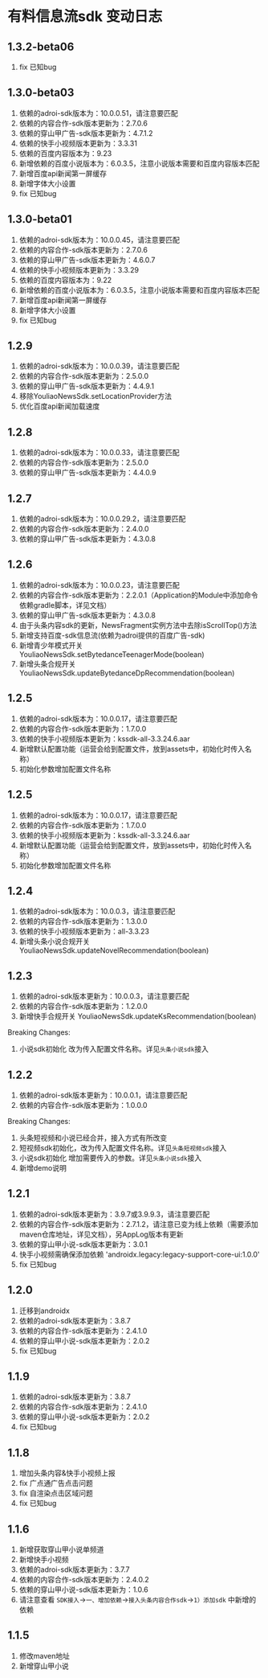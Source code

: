 # 有料信息流sdk 变动日志

## 1.3.2-beta06
1. fix 已知bug

## 1.3.0-beta03
1. 依赖的adroi-sdk版本为：10.0.0.51，请注意要匹配
2. 依赖的内容合作-sdk版本更新为：2.7.0.6
3. 依赖的穿山甲广告-sdk版本更新为：4.7.1.2
4. 依赖的快手小视频版本更新为：3.3.31
5. 依赖的百度内容版本为：9.23
6. 新增依赖的百度小说版本为：6.0.3.5，注意小说版本需要和百度内容版本匹配
7. 新增百度api新闻第一屏缓存
8. 新增字体大小设置
9. fix 已知bug

## 1.3.0-beta01
1. 依赖的adroi-sdk版本为：10.0.0.45，请注意要匹配
2. 依赖的内容合作-sdk版本更新为：2.7.0.6
3. 依赖的穿山甲广告-sdk版本更新为：4.6.0.7
4. 依赖的快手小视频版本更新为：3.3.29
5. 依赖的百度内容版本为：9.22
6. 新增依赖的百度小说版本为：6.0.3.5，注意小说版本需要和百度内容版本匹配
7. 新增百度api新闻第一屏缓存
8. 新增字体大小设置
9. fix 已知bug

## 1.2.9
1. 依赖的adroi-sdk版本为：10.0.0.39，请注意要匹配
2. 依赖的内容合作-sdk版本更新为：2.5.0.0
3. 依赖的穿山甲广告-sdk版本更新为：4.4.9.1
4. 移除YouliaoNewsSdk.setLocationProvider方法
5. 优化百度api新闻加载速度

## 1.2.8
1. 依赖的adroi-sdk版本为：10.0.0.33，请注意要匹配
2. 依赖的内容合作-sdk版本更新为：2.5.0.0
3. 依赖的穿山甲广告-sdk版本更新为：4.4.0.9

## 1.2.7
1. 依赖的adroi-sdk版本为：10.0.0.29.2，请注意要匹配
2. 依赖的内容合作-sdk版本更新为：2.4.0.0
3. 依赖的穿山甲广告-sdk版本更新为：4.3.0.8

## 1.2.6
1. 依赖的adroi-sdk版本为：10.0.0.23，请注意要匹配
2. 依赖的内容合作-sdk版本更新为：2.2.0.1（Application的Module中添加命令依赖gradle脚本，详见文档）
3. 依赖的穿山甲广告-sdk版本更新为：4.3.0.8
4. 由于头条内容sdk的更新，NewsFragment实例方法中去除isScrollTop()方法  
5. 新增支持百度-sdk信息流(依赖为adroi提供的百度广告-sdk)
6. 新增青少年模式开关 YouliaoNewsSdk.setBytedanceTeenagerMode(boolean)
7. 新增头条合规开关 YouliaoNewsSdk.updateBytedanceDpRecommendation(boolean)

## 1.2.5
1. 依赖的adroi-sdk版本为：10.0.0.17，请注意要匹配
2. 依赖的内容合作-sdk版本更新为：1.7.0.0
3. 依赖的快手小视频版本更新为：kssdk-all-3.3.24.6.aar
4. 新增默认配置功能（运营会给到配置文件，放到assets中，初始化时传入名称）
5. 初始化参数增加配置文件名称
## 1.2.5
1. 依赖的adroi-sdk版本为：10.0.0.17，请注意要匹配
2. 依赖的内容合作-sdk版本更新为：1.7.0.0
3. 依赖的快手小视频版本更新为：kssdk-all-3.3.24.6.aar
4. 新增默认配置功能（运营会给到配置文件，放到assets中，初始化时传入名称）
5. 初始化参数增加配置文件名称
## 1.2.4
1. 依赖的adroi-sdk版本为：10.0.0.3，请注意要匹配
2. 依赖的内容合作-sdk版本更新为：1.3.0.0
3. 依赖的快手小视频版本更新为：all-3.3.23
4. 新增头条小说合规开关 YouliaoNewsSdk.updateNovelRecommendation(boolean)

## 1.2.3
1. 依赖的adroi-sdk版本更新为：10.0.0.3，请注意要匹配
2. 依赖的内容合作-sdk版本更新为：1.2.0.0
3. 新增快手合规开关 YouliaoNewsSdk.updateKsRecommendation(boolean)

Breaking Changes:
1. 小说sdk初始化 改为传入配置文件名称。详见`头条小说sdk`接入

## 1.2.2
1. 依赖的adroi-sdk版本更新为：10.0.0.1，请注意要匹配
2. 依赖的内容合作-sdk版本更新为：1.0.0.0

Breaking Changes:
1. 头条短视频和小说已经合并，接入方式有所改变
2. 短视频sdk初始化，改为传入配置文件名称。详见`头条短视频sdk`接入
3. 小说sdk初始化 增加需要传入的参数。详见`头条小说sdk`接入
4. 新增demo说明

## 1.2.1
1. 依赖的adroi-sdk版本更新为：3.9.7或3.9.9.3，请注意要匹配
2. 依赖的内容合作-sdk版本更新为：2.7.1.2，请注意已变为线上依赖（需要添加maven仓库地址，详见文档），另AppLog版本有更新
3. 依赖的穿山甲小说-sdk版本更新为：3.0.1
4. 快手小视频需确保添加依赖 'androidx.legacy:legacy-support-core-ui:1.0.0'
5. fix 已知bug

## 1.2.0
1. 迁移到androidx
2. 依赖的adroi-sdk版本更新为：3.8.7
3. 依赖的内容合作-sdk版本更新为：2.4.1.0
4. 依赖的穿山甲小说-sdk版本更新为：2.0.2
5. fix 已知bug

## 1.1.9
1. 依赖的adroi-sdk版本更新为：3.8.7
2. 依赖的内容合作-sdk版本更新为：2.4.1.0
3. 依赖的穿山甲小说-sdk版本更新为：2.0.2
4. fix 已知bug

## 1.1.8
1. 增加头条内容&快手小视频上报
2. fix 广点通广告点击问题
3. fix 自渲染点击区域问题
4. fix 已知bug

## 1.1.6
1. 新增获取穿山甲小说单频道
2. 新增快手小视频
3. 依赖的adroi-sdk版本更新为：3.7.7
4. 依赖的内容合作-sdk版本更新为：2.4.0.2
5. 依赖的穿山甲小说-sdk版本更新为：1.0.6
6. 请注意查看 `SDK接入`->`一、增加依赖`->`接入头条内容合作sdk`->`1）添加sdk` 中新增的依赖

## 1.1.5
1. 修改maven地址
2. 新增穿山甲小说

